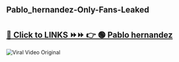 
 ## Pablo_hernandez-Only-Fans-Leaked

# <h2><a href="https://clipsfans.com/Pablo_hernandez&ref=git">🔗 Click to LINKS ⏩⏩ 👉 🟢 Pablo hernandez </a></h2>

<a href="https://clipsfans.com/Pablo_hernandez&ref=git" rel="nofollow" data-target="animated-image.originalLink"><img src="https://i.ibb.co.com/xMMVF88/686577567.gif" alt="Viral Video Original" style="max-width: 100%; display: inline-block;" data-target="animated-image.originalImage"></a>
